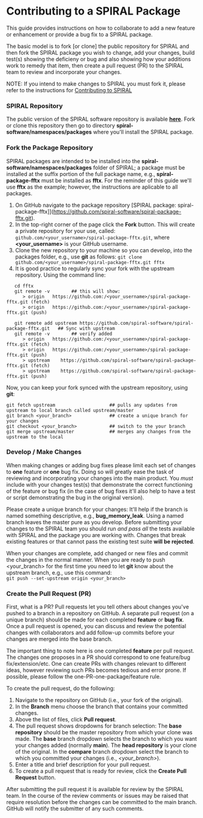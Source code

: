 Contributing to a SPIRAL Package
================================

This guide provides instructions on how to collaborate to add a new feature or enhancement
or provide a bug fix to a SPIRAL package.

The basic model is to fork [or clone] the public repository for SPIRAL and then fork the
SPIRAL package you wish to change, add your changes, build test(s) showing the deficieny
or bug and also showing how your additions work to remedy that item, then create a pull
request (PR) to the SPIRAL team to review and incorporate your changes.

NOTE:  If you intend to make changes to SPIRAL you must fork it, please refer to the
instructions for [Contributing to SPIRAL](https://spiral-software.github.io/spiral-software/contribute.html)

### SPIRAL Repository

The public version of the SPIRAL software repository is available
[**here**](https://github.com/spiral-software/spiral-software.git).  Fork or clone this
repository then go to directory **spiral-software/namespaces/packages** where you'll
install the SPIRAL package.

### Fork the Package Repository

SPIRAL packages are intended to be installed into the
**spiral-software/namespaces/packages** folder of SPIRAL; a package must be installed at
the suffix portion of the full package name, e.g., **spiral-package-fftx** must be installed
as **fftx**.  For the reminder of this guide we'll use **fftx** as the example; however, the
instructions are aplicable to all packages.

1.  On GitHub navigate to the package repository [SPIRAL package:
spiral-package-fftx]](https://github.com/spiral-software/spiral-package-fftx.git). 
2.  In the top-right corner of the page click the **Fork** button.  This will create a
private repository for your use, called:
``github.com/<your_username>/spiral-package-fftx.git``, where **\<your_username\>** is
your GitHub username. 
3.  Clone the new repository to your machine so you can develop, into the packages folder,
e.g., use **git** as follows: ``git clone
github.com/<your_username>/spiral-package-fftx.git fftx`` 
4.  It is good practice to regularly sync your fork with the upstream repository.  Using the command line:
```
   cd fftx
   git remote -v		## this will show:
      > origin   https://github.com:/<your_username>/spiral-package-fftx.git (fetch)
      > origin   https://github.com:/<your_username>/spiral-package-fftx.git (push)
      
   git remote add upstream https://github.com/spiral-software/spiral-package-fftx.git	## Sync with upstream
   git remote -v		## verify added
      > origin   https://github.com:/<your_username>/spiral-package-fftx.git (fetch)
      > origin   https://github.com:/<your_username>/spiral-package-fftx.git (push)
      > upstream	https://github.com/spiral-software/spiral-package-fftx.git (fetch)
      > upstream	https://github.com/spiral-software/spiral-package-fftx.git (push)
```

Now, you can keep your fork synced with the upstream repository, using **git**:
```
git fetch upstream                    ## pulls any updates from upstream to local branch called upstream/master
git branch <your_branch>              ## create a unique branch for your changes
git checkout <your_branch>            ## switch to the your branch 
git merge upstream/master             ## merges any changes from the upstream to the local
```

### Develop / Make Changes

When making changes or adding bug fixes please limit each set of changes to **one**
feature or **one** bug fix.  Doing so will greatly ease the task of reviewing and
incorporating your changes into the main product.  You *must* include with your changes
test(s) that demonstrate the correct functioning of the feature or bug fix (in the case of
bug fixes it'll also help to have a test or script demonstrating the bug in the original
version).

Please create a unique branch for your changes:  It'll help if the branch is named
something descriptive, e.g., **bug_memory_leak**.  Using a named branch leaves the master
pure as you develop.  Before submitting your changes to the SPIRAL team you should run
*and pass all* the tests available with SPIRAL and the package you are working with.
Changes that break existing features or that cannot pass the existing test suite **will be
rejected**. 

When your changes are complete, add changed or new files and commit the changes in the
normal manner.  When you are ready to push  <your_branch> for the first time you need to
let **git** know about the upstream branch, e.g., use this command:<br>
``git push --set-upstream origin <your_branch>``

### Create the Pull Request (PR)

First, what is a PR?  Pull requests let you tell others about changes you've pushed to a branch in a repository on GitHub.  A separate pull request (on a unique branch) should be made for each completed **feature** or **bug fix**.  Once a pull request is opened, you can discuss and review the potential changes with collaborators and add follow-up commits before your changes are merged into the base branch.

The important thing to note here is one completed **feature** per pull request.  The changes one proposes in a PR should correspond to one feature/bug fix/extension/etc.  One can create PRs with changes relevant to different ideas, however reviewing such PRs becomes tedious and error prone.  If possible, please follow the one-PR-one-package/feature rule.

To create the pull request, do the following:

1.  Navigate to the repository on GitHub (i.e., your fork of the original).
2.  In the **Branch** menu choose the branch that contains your committed changes.
3.  Above the list of files, click **Pull request**.
4.  The pull request shows dropdowns for branch selection: The **base repository** should
be the master repository from which your clone was made.  The **base** branch dropdown
selects the branch to which you want your changes added (normally **main**).  The **head
repository** is your clone of the original.  In the **compare** branch dropdown select the
branch to which you committed your changes (i.e., *\<your_branch\>*). 
5.  Enter a title and brief description for your pull request.
6.  To create a pull request that is ready for review, click the **Create Pull Request** button.

After submitting the pull request it is available for review by the SPIRAL team.  In the course of the review comments or issues may be raised that require resolution before the changes can be committed to the main branch.  GitHub will notify the submitter of any such comments.
